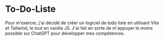 # To-Do-Liste
Pour m'exercer, j'ai décidé de créer un logiciel de todo liste en utilisant Vite et Tailwind, le tout en vanilla JS. J'ai fait en sorte de m'appuyer le moins possible sur ChatGPT pour développer mes compétences.
